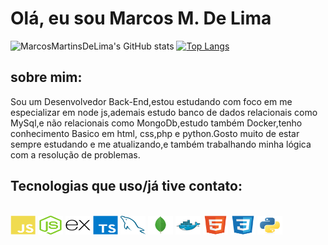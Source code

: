 # Olá, eu sou Marcos M. De Lima
![MarcosMartinsDeLima's GitHub stats](https://github-readme-stats.vercel.app/api?username=MarcosMartinsDeLima&show_icons=true&theme=radical)
[![Top Langs](https://github-readme-stats.vercel.app/api/top-langs/?username=MarcosMartinsDeLima&layout=donut&theme=radical)](https://github.com/MarcosMartinsDeLima/github-readme-stats)
## sobre mim:
Sou um Desenvolvedor Back-End,estou estudando com foco em me especializar em node js,ademais estudo banco de dados relacionais como MySql,e não relacionais como MongoDb,estudo também Docker,tenho conhecimento Basico em html, css,php e python.Gosto muito de estar sempre estudando e me atualizando,e também trabalhando minha lógica com a resolução de problemas.

## Tecnologias que uso/já tive contato:
<div style="display: inline_block"><br>
  <img align="center" alt="Rafa-Js" height="30" width="40" src="https://raw.githubusercontent.com/devicons/devicon/master/icons/javascript/javascript-plain.svg">
  <img align="center" alt="node" height="30" width="40" src="https://raw.githubusercontent.com/devicons/devicon/master/icons/nodejs/nodejs-original.svg">
  <img align="center" alt="sql" height="30" width="40" src="https://raw.githubusercontent.com/devicons/devicon/master/icons/express/express-original.svg">
  <img align="center" alt="typescript" height="30" width="40" src="https://raw.githubusercontent.com/devicons/devicon/master/icons/typescript/typescript-original.svg">
  <img align="center" alt="sql" height="30" width="40" src="https://raw.githubusercontent.com/devicons/devicon/master/icons/mysql/mysql-original.svg">
  <img align="center" alt="docker" height="30" width="40" src="https://raw.githubusercontent.com/devicons/devicon/master/icons/mongodb/mongodb-original.svg">
  <img align="center" alt="Python" height="30" width="40" src="https://raw.githubusercontent.com/devicons/devicon/master/icons/docker/docker-original.svg">
  <img align="center" alt="HTML" height="30" width="40" src="https://raw.githubusercontent.com/devicons/devicon/master/icons/html5/html5-original.svg">
  <img align="center" alt="CSS" height="30" width="40" src="https://raw.githubusercontent.com/devicons/devicon/master/icons/css3/css3-original.svg">
  <img align="center" alt="Python" height="30" width="40" src="https://raw.githubusercontent.com/devicons/devicon/master/icons/python/python-original.svg">
</div>
<!---
MarcosMartinsDeLima/MarcosMartinsDeLima is a ✨ special ✨ repository because its `README.md` (this file) appears on your GitHub profile.
You can click the Preview link to take a look at your changes.
--->

